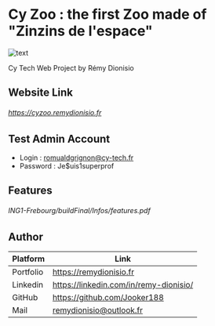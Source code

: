 # Cy Zoo : the first Zoo made of "Zinzins de l'espace"

![text](https://remydionisio.fr/cyzoo/img/miniLogo.png)

Cy Tech Web Project by Rémy Dionisio

 ## Website Link
 ###### https://cyzoo.remydionisio.fr

## Test Admin Account 
* Login : romualdgrignon@cy-tech.fr
* Password : Je$uis1superprof

## Features
###### ING1-Frebourg/buildFinal/Infos/features.pdf

## Author

| Platform | Link |
| --- | --- |
| Portfolio | https://remydionisio.fr |
| Linkedin | https://linkedin.com/in/remy-dionisio/ |
| GitHub | https://github.com/Jooker188 |
| Mail | remydionisio@outlook.fr |



